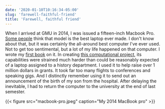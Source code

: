 ```yaml
---
date: '2020-01-10T10:16:34-05:00'
slug: 'farewell-faithful-friend'
title: 'Farewell, faithful friend'
---
```


When I arrived at GMU in 2014, I was issued a fifteen-inch Macbook Pro. [Some people](https://marco.org/2017/11/14/best-laptop-ever) think that model is the best laptop ever made. I don't know about that, but it was certainly the all-around best computer I've ever used. Not to get too sentimental, but a lot of my life happened on that computer. I wrote my [first book](https://www.hup.harvard.edu/catalog.php?isbn=9780674975620) on it. In creating [this computational project](http://americaspublicbible.org), its capabilities were strained much harder than could be reasonably expected of a laptop assigned to a history department. I used it to help raise over 1 million dollars in grants. It took far too many flights to conferences and speaking gigs. And I distinctly remember using it to send out an announcement of the birth of my son from the hospital. After delaying the inevitable, I had to return the computer to the university at the end of last semester.

{{< figure src="macbook-pro.jpeg" caption="My 2014 MacBook pro" >}}
